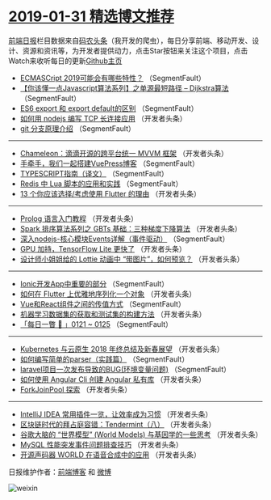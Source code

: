 # [2019-01-31 精选博文推荐](https://toutiao.qdkfweb.cn/date/2019/01/31)

[前端日报](https://qdkfweb.cn/c/news)栏目数据来自[码农头条](https://toutiao.qdkfweb.cn/)（我开发的爬虫），每日分享前端、移动开发、设计、资源和资讯等，为开发者提供动力，点击Star按钮来关注这个项目，点击Watch来收听每日的更新[Github主页](https://github.com/kujian/frontendDaily)
* [ECMASCript 2019可能会有哪些特性？](https://toutiao.qdkfweb.cn/99709.html) （SegmentFault）
* [【你该懂一点Javascript算法系列】之单源最短路径 &#8211; Dijkstra算法](https://toutiao.qdkfweb.cn/99704.html) （SegmentFault）
* [ES6 export 和 export default的区别](https://toutiao.qdkfweb.cn/99705.html) （SegmentFault）
* [如何用 nodejs 编写 TCP 长连接应用](https://toutiao.qdkfweb.cn/99723.html) （开发者头条）
* [git 分支原理介绍](https://toutiao.qdkfweb.cn/99714.html) （SegmentFault）

***
* [Chameleon：滴滴开源的跨平台统一 MVVM 框架](https://toutiao.qdkfweb.cn/99739.html) （开发者头条）
* [手牵手，我们一起搭建VuePress博客](https://toutiao.qdkfweb.cn/99708.html) （SegmentFault）
* [TYPESCRIPT指南（译文）](https://toutiao.qdkfweb.cn/99713.html) （SegmentFault）
* [Redis 中 Lua 脚本的应用和实践](https://toutiao.qdkfweb.cn/99703.html) （SegmentFault）
* [13 个你应该选择/考虑使用 Flutter 的理由](https://toutiao.qdkfweb.cn/99735.html) （开发者头条）

***
* [Prolog 语言入门教程](https://toutiao.qdkfweb.cn/99725.html) （开发者头条）
* [Spark 排序算法系列之 GBTs 基础：三种梯度下降算法](https://toutiao.qdkfweb.cn/99736.html) （开发者头条）
* [深入nodejs-核心模块Events详解（事件驱动）](https://toutiao.qdkfweb.cn/99715.html) （SegmentFault）
* [GPU 加持，TensorFlow Lite 更快了](https://toutiao.qdkfweb.cn/99726.html) （开发者头条）
* [设计师小姐姐给的 Lottie 动画中 “带图片”，如何预览？](https://toutiao.qdkfweb.cn/99737.html) （开发者头条）

***
* [Ionic开发App中重要的部分](https://toutiao.qdkfweb.cn/99716.html) （SegmentFault）
* [如何在 Flutter 上优雅地序列化一个对象](https://toutiao.qdkfweb.cn/99727.html) （开发者头条）
* [Vue和React组件之间的传值方式](https://toutiao.qdkfweb.cn/99706.html) （SegmentFault）
* [机器学习数据集的获取和测试集的构建方法](https://toutiao.qdkfweb.cn/99738.html) （开发者头条）
* [「每日一瞥 📰 」0121 ~ 0125](https://toutiao.qdkfweb.cn/99717.html) （SegmentFault）

***
* [Kubernetes 与云原生 2018 年终总结及新春展望](https://toutiao.qdkfweb.cn/99728.html) （开发者头条）
* [如何编写简单的parser（实践篇）](https://toutiao.qdkfweb.cn/99707.html) （SegmentFault）
* [laravel项目一次发布导致的BUG(环境变量问题)](https://toutiao.qdkfweb.cn/99718.html) （SegmentFault）
* [如何使用 Angular Cli 创建 Angular 私有库](https://toutiao.qdkfweb.cn/99729.html) （开发者头条）
* [ForkJoinPool 探索](https://toutiao.qdkfweb.cn/99740.html) （开发者头条）

***
* [IntelliJ IDEA 常用插件一览，让效率成为习惯](https://toutiao.qdkfweb.cn/99719.html) （开发者头条）
* [区块链时代的拜占庭容错：Tendermint（八）](https://toutiao.qdkfweb.cn/99730.html) （开发者头条）
* [谷歌大脑的 “世界模型” (World Models) 与基因学的一些思考](https://toutiao.qdkfweb.cn/99741.html) （开发者头条）
* [MySQL 性能突发事件问题排查技巧](https://toutiao.qdkfweb.cn/99720.html) （开发者头条）
* [开源声码器 WORLD 在语音合成中的应用](https://toutiao.qdkfweb.cn/99731.html) （开发者头条）

日报维护作者：[前端博客](https://qdkfweb.cn/) 和 [微博](https://qdkfweb.cn/go/weibo)

![weixin](https://user-images.githubusercontent.com/3055447/38468989-651132ac-3b80-11e8-8e6b-15122322a9d7.png)